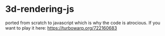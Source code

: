 # 3d-rendering-js
ported from scratch to javascript which is why the code is atrocious. If you want to play it here: https://turbowarp.org/722160683
